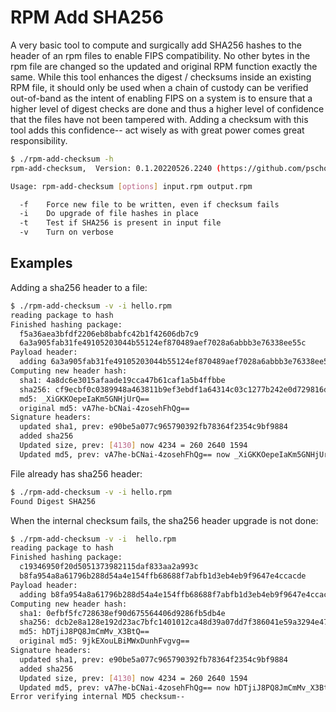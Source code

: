 # RPM Add SHA256

A very basic tool to compute and surgically add SHA256 hashes to the header of
an rpm files to enable FIPS compatibility.  No other bytes in the rpm file are
changed so the updated and original RPM function exactly the same.  While this
tool enhances the digest / checksums inside an existing RPM file, it should
only be used when a chain of custody can be verified out-of-band as the intent
of enabling FIPS on a system is to ensure that a higher level of digest checks
are done and thus a higher level of confidence that the files have not been
tampered with.  Adding a checksum with this tool adds this confidence-- act
wisely as with great power comes great responsibility.

```bash
$ ./rpm-add-checksum -h
rpm-add-checksum,  Version: 0.1.20220526.2240 (https://github.com/pschou/rpm-add-checksum)

Usage: rpm-add-checksum [options] input.rpm output.rpm

  -f    Force new file to be written, even if checksum fails
  -i    Do upgrade of file hashes in place
  -t    Test if SHA256 is present in input file
  -v    Turn on verbose
```

## Examples

Adding a sha256 header to a file:
```bash
$ ./rpm-add-checksum -v -i hello.rpm
reading package to hash
Finished hashing package:
  f5a36aea3bfdf2206eb8babfc42b1f42606db7c9
  6a3a905fab31fe49105203044b55124ef870489aef7028a6abbb3e76338ee55c
Payload header:
  adding 6a3a905fab31fe49105203044b55124ef870489aef7028a6abbb3e76338ee55c
Computing new header hash:
  sha1: 4a8dc6e3015afaade19cca47b61caf1a5b4ffbbe
  sha256: cf9ecbf0c0389948a463811b9ef3ebdf1a64314c03c1277b242e0d729816d652
  md5: _XiGKKOepeIaKm5GNHjUrQ==
  original md5: vA7he-bCNai-4zosehFhQg==
Signature headers:
  updated sha1, prev: e90be5a077c965790392fb78364f2354c9bf9884
  added sha256
  Updated size, prev: [4130] now 4234 = 260 2640 1594
  Updated md5, prev: vA7he-bCNai-4zosehFhQg== now _XiGKKOepeIaKm5GNHjUrQ==
```

File already has sha256 header:
```bash
$ ./rpm-add-checksum -v -i hello.rpm
Found Digest SHA256
```

When the internal checksum fails, the sha256 header upgrade is not done:
```bash
$ ./rpm-add-checksum -v -i  hello.rpm
reading package to hash
Finished hashing package:
  c19346950f20d5051373982115daf833aa2a993c
  b8fa954a8a61796b288d54a4e154ffb68688f7abfb1d3eb4eb9f9647e4ccacde
Payload header:
  adding b8fa954a8a61796b288d54a4e154ffb68688f7abfb1d3eb4eb9f9647e4ccacde
Computing new header hash:
  sha1: 0efbf5fc728638ef90d675564406d9286fb5db4e
  sha256: dcb2e8a128e192d23ac7bfc1401012ca48d39a07dd7f386041e59a3294e471c5
  md5: hDTjiJ8PQ8JmCmMv_X3BtQ==
  original md5: 9jkEXouLBiMWxDunhFvgvg==
Signature headers:
  updated sha1, prev: e90be5a077c965790392fb78364f2354c9bf9884
  added sha256
  Updated size, prev: [4130] now 4234 = 260 2640 1594
  Updated md5, prev: vA7he-bCNai-4zosehFhQg== now hDTjiJ8PQ8JmCmMv_X3BtQ==
Error verifying internal MD5 checksum--
```
